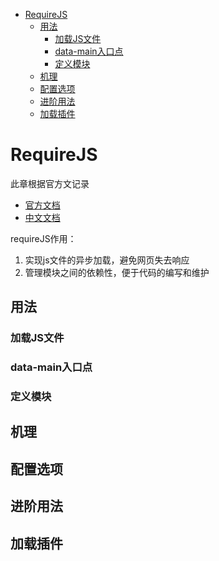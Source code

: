 <!-- TOC -->

- [RequireJS](#requirejs)
    - [用法](#用法)
        - [加载JS文件](#加载js文件)
        - [data-main入口点](#data-main入口点)
        - [定义模块](#定义模块)
    - [机理](#机理)
    - [配置选项](#配置选项)
    - [进阶用法](#进阶用法)
    - [加载插件](#加载插件)

<!-- /TOC -->

# RequireJS

此章根据官方文记录

- [官方文档](http://requirejs.org/docs/api.html)
- [中文文档](http://blog.csdn.net/sanxian_li/article/details/39394097)

requireJS作用：
1. 实现js文件的异步加载，避免网页失去响应
2. 管理模块之间的依赖性，便于代码的编写和维护


## 用法

### 加载JS文件

### data-main入口点

### 定义模块

## 机理

## 配置选项

## 进阶用法

## 加载插件